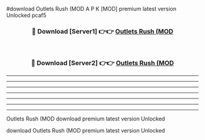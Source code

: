 #download Outlets Rush (MOD A P K [MOD] premium latest version Unlocked pcaf5 



<div align="center">
<h3>🔴 Download [Server1] 👉👉 <a href="https://apkdownload3.web.app/">Outlets Rush (MOD</a></h3><br>

<h3>🔴 Download [Server2] 👉👉 <a href="https://apkdownload3.web.app/">Outlets Rush (MOD</a></h3>
</div>





----------------------------------------------------------

----------------------------------------------------------

----------------------------------------------------------

----------------------------------------------------------

----------------------------------------------------------

----------------------------------------------------------

----------------------------------------------------------

Outlets Rush (MOD download premium latest version Unlocked

download Outlets Rush (MOD premium latest version Unlocked
